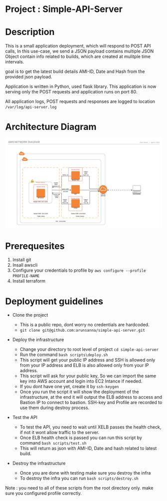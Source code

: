 # Project : Simple-API-Server

# Description
This is a small application deployment, which will respond to POST API calls, In this use-case, we send a JSON payload contains multiple JSON Object contain info related to builds, which are created at mulitple time intervals.

goal is to get the latest build details AMI-ID, Date and Hash from the provided json payload.

Application is written in Python, used flask library. This application is now serving only the POST requests and application runs on port 80.

All application logs, POST requests and responses are logged to location `/var/log/api-server.log`

# Architecture Diagram
![Architecture](architecture.png)

# Prerequesites
  1. Install git
  2. Insall awscli
  3. Configure your credentials to profile by `aws configure --profile PROFILE-NAME`
  4. Install terraform

# Deployment guidelines

* Clone the project
  * This is a public repo, dont worry no credentials are hardcoded.
  * `git clone git@github.com:arunsanna/simple-api-server.git` 

* Deploy the infrastructure
  * Change your directory to root level of project `cd simple-api-server`
  * Run the command `bash scripts\deploy.sh`
  * This script will get your public IP address and SSH is allowed only from your IP address and ELB is also allowed only from your IP address.
  * This script will ask for your public key, So we can import the same key into AWS account and login into EC2 Intance if needed.
  * If you dont have one yet, create it by `ssh-keygen`
  * Once you run the script it will show the deployment of the infrastructure, at the end it will output the ELB address to access and Bastion IP to connect to bastion. SSH-key and Profile are recorded to use them during destroy process.

* Test the API
  * To test the API, you need to wait until XELB passes the health check, if not it wont allow traffic to the server.
  * Once ELB health check is passed you can run this script by command `bash scripts/test.sh`
  * This will return as json with AMI-ID, Date and hash related to latest build.

* Destroy the infrastructure
  * Once you are done with testing make sure you destroy the infra
  * To destroy the infra you can run `bash scripts/destroy.sh`

Note : you need to all of these scripts from the root directory only. make sure you configured profile correctly.

